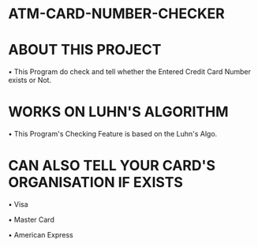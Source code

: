 # ATM-CARD-NUMBER-CHECKER


# ABOUT THIS PROJECT

• This Program do check and tell whether the Entered Credit Card Number exists or Not.

# WORKS ON LUHN'S ALGORITHM

• This Program's Checking Feature is based on the Luhn's Algo.

# CAN ALSO TELL YOUR CARD'S ORGANISATION IF EXISTS

• Visa

• Master Card

• American Express
